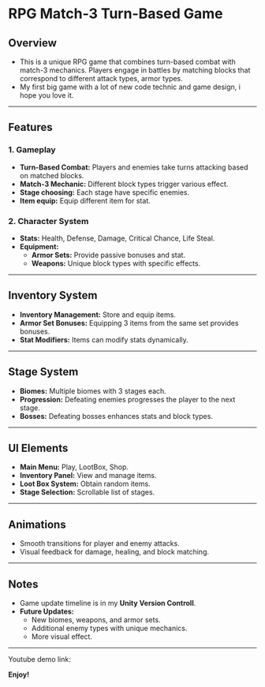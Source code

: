 # RPG Match-3 Turn-Based Game

## Overview
- This is a unique RPG game that combines turn-based combat with match-3 mechanics. Players engage in battles by matching blocks that correspond to different attack types, armor types.
- My first big game with a lot of new code technic and game design, i hope you love it.
---

## Features

### 1. Gameplay
- **Turn-Based Combat:** Players and enemies take turns attacking based on matched blocks.
- **Match-3 Mechanic:** Different block types trigger various effect.
- **Stage choosing:** Each stage have specific enemies.
- **Item equip:** Equip different item for stat.

### 2. Character System
- **Stats:** Health, Defense, Damage, Critical Chance, Life Steal.
- **Equipment:**
  - **Armor Sets:** Provide passive bonuses and stat.
  - **Weapons:** Unique block types with specific effects.

---

## Inventory System
- **Inventory Management:** Store and equip items.
- **Armor Set Bonuses:** Equipping 3 items from the same set provides bonuses.
- **Stat Modifiers:** Items can modify stats dynamically.

---

## Stage System
- **Biomes:** Multiple biomes with 3 stages each.
- **Progression:** Defeating enemies progresses the player to the next stage.
- **Bosses:** Defeating bosses enhances stats and block types.

---

## UI Elements
- **Main Menu:** Play, LootBox, Shop.
- **Inventory Panel:** View and manage items.
- **Loot Box System:** Obtain random items.
- **Stage Selection:** Scrollable list of stages.

---

## Animations
- Smooth transitions for player and enemy attacks.
- Visual feedback for damage, healing, and block matching.

---

## Notes
- Game update timeline is in my **Unity Version Controll**.
- **Future Updates:**
  - New biomes, weapons, and armor sets.
  - Additional enemy types with unique mechanics.
  - More visual effect.

---
Youtube demo link: 

**Enjoy!**

